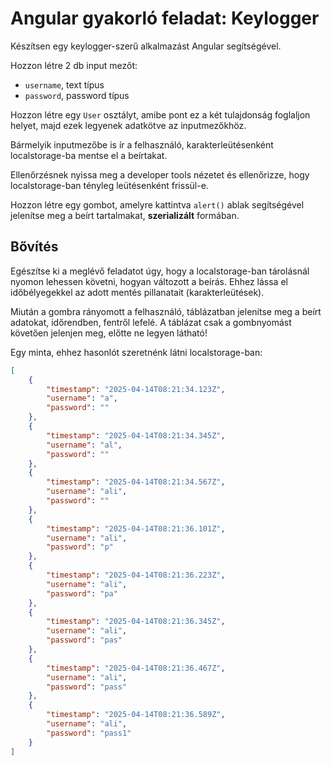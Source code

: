 # Angular gyakorló feladat: Keylogger

Készítsen egy keylogger-szerű alkalmazást Angular segítségével.

Hozzon létre 2 db input mezőt:

- `username`, text típus
- `password`, password típus

Hozzon létre egy `User` osztályt, amibe pont ez a két tulajdonság foglaljon helyet, majd ezek legyenek adatkötve az inputmezőkhöz.

Bármelyik inputmezőbe is ír a felhasználó, karakterleütésenként localstorage-ba mentse el a beírtakat.

Ellenőrzésnek nyissa meg a developer tools nézetet és ellenőrizze, hogy localstorage-ban tényleg leütésenként frissül-e.

Hozzon létre egy gombot, amelyre kattintva `alert()` ablak segítségével jelenítse meg a beírt tartalmakat, **szerializált** formában.

## Bővítés

Egészítse ki a meglévő feladatot úgy, hogy a localstorage-ban tárolásnál nyomon lehessen követni, hogyan változott a beírás. Ehhez lássa el időbélyegekkel az adott mentés pillanatait (karakterleütések).

Miután a gombra rányomott a felhasználó, táblázatban jelenítse meg a beírt adatokat, időrendben, fentről lefelé. A táblázat csak a gombnyomást követően jelenjen meg, előtte ne legyen látható!

Egy minta, ehhez hasonlót szeretnénk látni localstorage-ban:

```json
[
    {
        "timestamp": "2025-04-14T08:21:34.123Z",
        "username": "a",
        "password": ""
    },
    {
        "timestamp": "2025-04-14T08:21:34.345Z",
        "username": "al",
        "password": ""
    },
    {
        "timestamp": "2025-04-14T08:21:34.567Z",
        "username": "ali",
        "password": ""
    },
    {
        "timestamp": "2025-04-14T08:21:36.101Z",
        "username": "ali",
        "password": "p"
    },
    {
        "timestamp": "2025-04-14T08:21:36.223Z",
        "username": "ali",
        "password": "pa"
    },
    {
        "timestamp": "2025-04-14T08:21:36.345Z",
        "username": "ali",
        "password": "pas"
    },
    {
        "timestamp": "2025-04-14T08:21:36.467Z",
        "username": "ali",
        "password": "pass"
    },
    {
        "timestamp": "2025-04-14T08:21:36.589Z",
        "username": "ali",
        "password": "pass1"
    }
]
```
